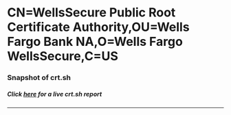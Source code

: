 # CN=WellsSecure Public Root Certificate Authority,OU=Wells Fargo Bank NA,O=Wells Fargo WellsSecure,C=US
### Snapshot of crt.sh
##### Click [here](https://crt.sh/?serial=CB) for a live crt.sh report

---
